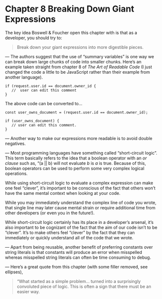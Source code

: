 # Chapter 8 Breaking Down Giant Expressions

The key idea Boswell & Foucher open this chapter with is that as a developer, you should try to:
> Break down your giant expressions into more digestible pieces.

— The authors suggest that the use of “summary variables” is one way we can break down large chunks of code into smaller chunks. Here’s an example taken straight from chapter 8 of *The Art of Readable Code* (I just changed the code a little to be JavaScript rather than their example from another language).
```
if (request.user.id == document.owner_id {
   //  user can edit this comment 
}
```
The above code can be converted to…
```
const user_owns_document = (request.user.id == document.owner_id);

if (user_owns_document) {
   // user can edit this comment.	
}
```

— Another way to make our expressions more readable is to avoid double negatives.

— Most programming languages have something called “short-circuit logic”. This term basically refers to the idea that a boolean operator with an *or clause* such as, “(a || b) will not evaluate *b* is *a* is true. Because of this, boolean operators can be used to perform some very complex logical operations.

While using short-circuit logic to evaluate a complex expression can make one feel “clever”, it’s important to be conscious of the fact that others won’t have the same mental context when looking at your code.

While you may immediately understand the complex line of code you wrote, that single line may later cause mental strain or require additional time from other developers (or even you in the future!).


While short-circuit logic certainly has its place in a developer’s arsenal, it’s also important to be cognizant of the fact that the aim of our code isn’t to be “clever”. It’s to make others feel “clever” by the fact that they can immediately or quickly understand all of the code that we wrote.

— Apart from being reusable, another benefit of preferring constants over string literals is that constants will produce an error when misspelled whereas misspelled string literals can often be time consuming to debug.

— Here’s a great quote from this chapter (with some filler removed, see ellipses), 
> “What started as a simple problem… turned into a surprisingly convoluted piece of logic. This is often a sign that there must be an easier way.

